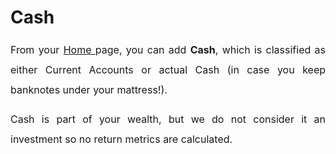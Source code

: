 # Cash

<p style="margin-bottom: 11pt; margin-left: 0in; line-height: 200%; font-size: 15px; text-align: justify;"><span dir="ltr" style="font-size: 16px; line-height: 200%; font-family:color: rgb(19, 28, 60);">From your <a href="https://support.exirio.com/en/support/solutions/articles/80000375834">Home&nbsp;</a>page, you can add <strong>Cash</strong>, which is classified as either Current Accounts or actual Cash (in case you keep banknotes under your mattress!).&nbsp;</span></p>

<p style="margin-bottom: 11pt; margin-left: 0in; line-height: 200%; font-size: 15px; text-align: justify;"><span style="font-size: 16px;"><span dir="ltr" style="line-height: 200%; font-family: color: rgb(19, 28, 60);">Cash is part of your wealth, but we do not consider it an investment so no return metrics are calculated.&nbsp;</span></span></p>

<p style="margin-bottom: 11pt; margin-left: 0in; line-height: 200%; font-size: 15px; text-align: justify;"><span style="font-size: 16px;"><span dir="ltr" style="line-height: 200%; font-family: color: rgb(19, 28, 60);"><a href="https://support.exirio.com/en/support/solutions/articles/80000516527"></a><br/></span></span></p>